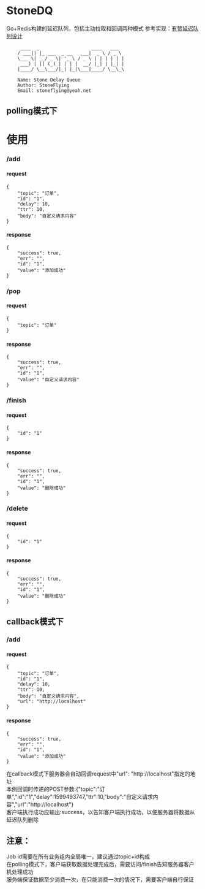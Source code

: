 # StoneDQ
Go+Redis构建的延迟队列，包括主动拉取和回调两种模式
参考实现：[有赞延迟队列设计](https://tech.youzan.com/queuing_delay/)

         ____  _                   ____   ___  
        / ___|| |_ ___  _ __   ___|  _ \ / _ \ 
        \___ \| __/ _ \| '_ \ / _ \ | | | | | |
         ___) | || (_) | | | |  __/ |_| | |_| |
        |____/ \__\___/|_| |_|\___|____/ \__\_\

        Name: Stone Delay Queue                
        Author: StoneFlying
        Email: stoneflying@yeah.net
        
## polling模式下
# 使用
### /add  
#### request
```
{
	"topic": "订单",
	"id": "1",
	"delay": 10,
	"ttr": 10,
	"body": "自定义请求内容"
}
```
#### response
```
{
	"success": true,
	"err": "",
	"id": "1",
	"value": "添加成功"
}
```

### /pop
#### request
```
{
	"topic": "订单"
}
```
#### response
```
{
	"success": true,
	"err": "",
	"id": "1",
	"value": "自定义请求内容"
}
```

### /finish
#### request
```
{
	"id": "1"
}
```
#### response
```
{
	"success": true,
	"err": "",
	"id": "1",
	"value": "删除成功"
}
```

### /delete
#### request
```
{
	"id": "1"
}
```
#### response
```
{
	"success": true,
	"err": "",
	"id": "1",
	"value": "删除成功"
}
```

## callback模式下
### /add  
#### request
```
{
	"topic": "订单",
	"id": "1",
	"delay": 10,
	"ttr": 10,
	"body": "自定义请求内容",
	"url": "http://localhost"
}
```
#### response
```
{
	"success": true,
	"err": "",
	"id": "1",
	"value": "添加成功"
}
```
在callback模式下服务器会自动回调request中"url": "http://localhost"指定的地址  
本例回调时传递的POST参数:{"topic":"订单","id":"1","delay":1599493747,"ttr":10,"body":"自定义请求内容","url":"http://localhost"}  
客户端执行成功应输出:success，以告知客户端执行成功，以便服务器将数据从延迟队列删除  

## 注意：
Job id需要在所有业务组内全局唯一，建议通过topic+id构成  
在polling模式下，客户端获取数据处理完成后，需要访问/finish告知服务器客户机处理成功  
服务端保证数据至少消费一次，在只能消费一次的情况下，需要客户端自行保证  
